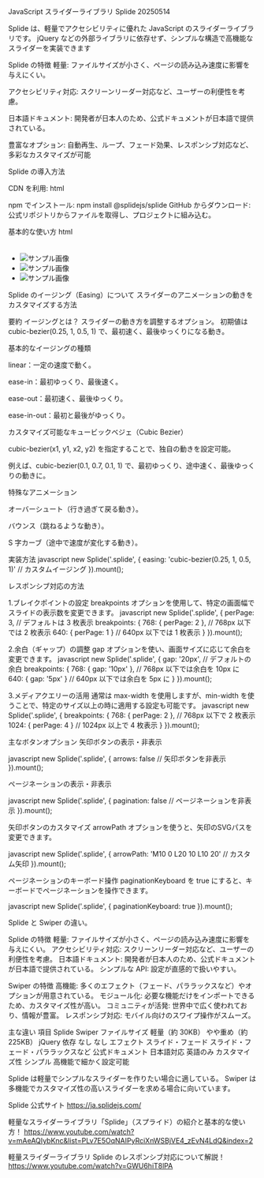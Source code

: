 JavaScript スライダーライブラリ Splide 20250514

Splide は、軽量でアクセシビリティに優れた JavaScript のスライダーライブラリです。
jQuery などの外部ライブラリに依存せず、シンプルな構造で高機能なスライダーを実装できます

Splide の特徴
軽量: ファイルサイズが小さく、ページの読み込み速度に影響を与えにくい。

アクセシビリティ対応: スクリーンリーダー対応など、ユーザーの利便性を考慮。

日本語ドキュメント: 開発者が日本人のため、公式ドキュメントが日本語で提供されている。

豊富なオプション: 自動再生、ループ、フェード効果、レスポンシブ対応など、多彩なカスタマイズが可能


Splide の導入方法

CDN を利用:
html

<script src="https://cdn.jsdelivr.net/npm/@splidejs/splide@4.0.7/dist/js/splide.min.js"></script>
<link rel="stylesheet" href="https://cdn.jsdelivr.net/npm/@splidejs/splide@4.0.7/dist/css/splide.min.css">

npm でインストール:
npm install @splidejs/splide
GitHub からダウンロード: 公式リポジトリからファイルを取得し、プロジェクトに組み込む。


基本的な使い方
html

<div class="splide">
  <div class="splide__track">
    <ul class="splide__list">
    　<li class="splide__slide">
        <img class="middle" src="https://picsum.photos/200/300?random=1" alt="サンプル画像">
    　</li>
      <li class="splide__slide">
        <img class="middle" src="https://picsum.photos/200/300?random=2" alt="サンプル画像">
    　</li>
      <li class="splide__slide">
        <img class="middle" src="https://picsum.photos/200/300?random=3" alt="サンプル画像">
    　</li>
    </ul>
  </div>
</div>
<script>
  new Splide('.splide').mount();
</script>


Splide のイージング（Easing）について
スライダーのアニメーションの動きをカスタマイズする方法

要約
イージングとは？
スライダーの動き方を調整するオプション。
初期値は cubic-bezier(0.25, 1, 0.5, 1) で、最初速く、最後ゆっくりになる動き。

基本的なイージングの種類

linear：一定の速度で動く。

ease-in：最初ゆっくり、最後速く。

ease-out：最初速く、最後ゆっくり。

ease-in-out：最初と最後がゆっくり。

カスタマイズ可能なキュービックベジェ（Cubic Bezier）

cubic-bezier(x1, y1, x2, y2) を指定することで、独自の動きを設定可能。

例えば、cubic-bezier(0.1, 0.7, 0.1, 1) で、最初ゆっくり、途中速く、最後ゆっくりの動きに。

特殊なアニメーション

オーバーシュート（行き過ぎて戻る動き）。

バウンス（跳ねるような動き）。

S 字カーブ（途中で速度が変化する動き）。

実装方法
javascript
new Splide('.splide', {
easing: 'cubic-bezier(0.25, 1, 0.5, 1)' // カスタムイージング
}).mount();


レスポンシブ対応の方法

1.ブレイクポイントの設定 breakpoints オプションを使用して、特定の画面幅でスライドの表示数を変更できます。
javascript
new Splide('.splide', {
perPage: 3, // デフォルトは 3 枚表示
breakpoints: {
768: { perPage: 2 }, // 768px 以下では 2 枚表示
640: { perPage: 1 } // 640px 以下では 1 枚表示
}
}).mount();

2.余白（ギャップ）の調整 gap オプションを使い、画面サイズに応じて余白を変更できます。
javascript
new Splide('.splide', {
gap: '20px', // デフォルトの余白
breakpoints: {
768: { gap: '10px' }, // 768px 以下では余白を 10px に
640: { gap: '5px' } // 640px 以下では余白を 5px に
}
}).mount();

3.メディアクエリーの活用 通常は max-width を使用しますが、min-width を使うことで、特定のサイズ以上の時に適用する設定も可能です。
javascript
new Splide('.splide', {
breakpoints: {
768: { perPage: 2 }, // 768px 以下で 2 枚表示
1024: { perPage: 4 } // 1024px 以上で 4 枚表示
}
}).mount();


主なボタンオプション
矢印ボタンの表示・非表示

javascript
new Splide('.splide', {
  arrows: false // 矢印ボタンを非表示
}).mount();

ページネーションの表示・非表示

javascript
new Splide('.splide', {
  pagination: false // ページネーションを非表示
}).mount();

矢印ボタンのカスタマイズ
arrowPath オプションを使うと、矢印のSVGパスを変更できます。

javascript
new Splide('.splide', {
  arrowPath: 'M10 0 L20 10 L10 20' // カスタム矢印
}).mount();

ページネーションのキーボード操作
paginationKeyboard を true にすると、キーボードでページネーションを操作できます。

javascript
new Splide('.splide', {
  paginationKeyboard: true
}).mount();
























Splide と Swiper の違い。

Splide の特徴
軽量: ファイルサイズが小さく、ページの読み込み速度に影響を与えにくい。
アクセシビリティ対応: スクリーンリーダー対応など、ユーザーの利便性を考慮。
日本語ドキュメント: 開発者が日本人のため、公式ドキュメントが日本語で提供されている。
シンプルな API: 設定が直感的で扱いやすい。

Swiper の特徴
高機能: 多くのエフェクト（フェード、パララックスなど）やオプションが用意されている。
モジュール化: 必要な機能だけをインポートできるため、カスタマイズ性が高い。
コミュニティが活発: 世界中で広く使われており、情報が豊富。
レスポンシブ対応: モバイル向けのスワイプ操作がスムーズ。

主な違い
項目                            Splide                   Swiper
ファイルサイズ                  軽量（約 30KB）         やや重め（約 225KB）
jQuery 依存                     なし                     なし
エフェクト                      スライド・フェード        スライド・フェード・パララックスなど
公式ドキュメント                日本語対応                 英語のみ
カスタマイズ性 シンプル 高機能で細かく設定可能

Splide は軽量でシンプルなスライダーを作りたい場合に適している。
Swiper は多機能でカスタマイズ性の高いスライダーを求める場合に向いています。


Splide 公式サイト
https://ja.splidejs.com/

軽量なスライダーライブラリ「Splide」（スプライド）の紹介と基本的な使い方！
https://www.youtube.com/watch?v=mAeAQIybKnc&list=PLv7E5OqNAIPyRciXnWSBjVE4_zEvN4LdQ&index=2

軽量スライダーライブラリ Splide のレスポンシブ対応について解説！
https://www.youtube.com/watch?v=GWU6hiT8lPA
